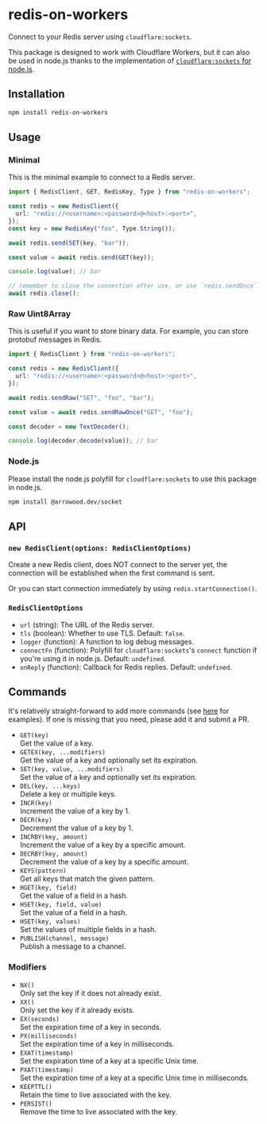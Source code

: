 # redis-on-workers

Connect to your Redis server using `cloudflare:sockets`.

This package is designed to work with Cloudflare Workers, but it can also be used in node.js thanks to the implementation of [`cloudflare:sockets` for node.js](https://github.com/Ethan-Arrowood/socket).

## Installation

```sh
npm install redis-on-workers
```

## Usage

### Minimal

This is the minimal example to connect to a Redis server.

```ts
import { RedisClient, GET, RedisKey, Type } from "redis-on-workers";

const redis = new RedisClient({
  url: "redis://<username>:<password>@<host>:<port>",
});
const key = new RedisKey("foo", Type.String());

await redis.send(SET(key, "bar"));

const value = await redis.send(GET(key));

console.log(value); // bar

// remember to close the connection after use, or use `redis.sendOnce`.
await redis.close();
```

### Raw Uint8Array

This is useful if you want to store binary data. For example, you can store protobuf messages in Redis.

```ts
import { RedisClient } from "redis-on-workers";

const redis = new RedisClient({
  url: "redis://<username>:<password>@<host>:<port>",
});

await redis.sendRaw("SET", "foo", "bar");

const value = await redis.sendRawOnce("GET", "foo");

const decoder = new TextDecoder();

console.log(decoder.decode(value)); // bar
```

### Node.js

Please install the node.js polyfill for `cloudflare:sockets` to use this package in node.js.

```sh
npm install @arrowood.dev/socket
```

## API

### `new RedisClient(options: RedisClientOptions)`

Create a new Redis client, does NOT connect to the server yet, the connection will be established when the first command is sent.

Or you can start connection immediately by using `redis.startConnection()`.

### `RedisClientOptions`

- `url` (string): The URL of the Redis server.
- `tls` (boolean): Whether to use TLS. Default: `false`.
- `logger` (function): A function to log debug messages.
- `connectFn` (function): Polyfill for `cloudflare:sockets`'s `connect` function if you're using it in node.js. Default: `undefined`.
- `onReply` (function): Callback for Redis replies. Default: `undefined`.

## Commands

It's relatively straight-forward to add more commands (see [here](https://github.com/aleclarson/redis-on-workers/blob/master/src/commands.ts) for examples). If one is missing that you need, please add it and submit a PR.

- `GET(key)`  
  Get the value of a key.
- `GETEX(key, ...modifiers)`  
  Get the value of a key and optionally set its expiration.
- `SET(key, value, ...modifiers)`  
  Set the value of a key and optionally set its expiration.
- `DEL(key, ...keys)`  
  Delete a key or multiple keys.
- `INCR(key)`  
  Increment the value of a key by 1.
- `DECR(key)`  
  Decrement the value of a key by 1.
- `INCRBY(key, amount)`  
  Increment the value of a key by a specific amount.
- `DECRBY(key, amount)`  
  Decrement the value of a key by a specific amount.
- `KEYS(pattern)`  
  Get all keys that match the given pattern.
- `HGET(key, field)`  
  Get the value of a field in a hash.
- `HSET(key, field, value)`  
  Set the value of a field in a hash.
- `HSET(key, values)`  
  Set the values of multiple fields in a hash.
- `PUBLISH(channel, message)`  
  Publish a message to a channel.

### Modifiers

- `NX()`  
  Only set the key if it does not already exist.
- `XX()`  
  Only set the key if it already exists.
- `EX(seconds)`  
  Set the expiration time of a key in seconds.
- `PX(milliseconds)`  
  Set the expiration time of a key in milliseconds.
- `EXAT(timestamp)`  
  Set the expiration time of a key at a specific Unix time.
- `PXAT(timestamp)`  
  Set the expiration time of a key at a specific Unix time in milliseconds.
- `KEEPTTL()`  
  Retain the time to live associated with the key.
- `PERSIST()`  
  Remove the time to live associated with the key.
